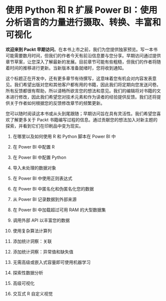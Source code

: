 # 使用 Python 和 R 扩展 Power BI：使用分析语言的力量进行摄取、转换、丰富和可视化

**欢迎来到 Packt 早期访问**。在本书上市之前，我们为您提供独家预览。写一本书可能需要数月时间，但我们的作者今天有前沿信息要与您分享。早期访问通过提供章节草案，让您深入了解最新的发展。目前章节可能有些粗糙，但我们的作者将随着时间的推移进行更新。当新版本准备就绪时，您将收到通知。

这个标题正在开发中，还有更多章节有待撰写，这意味着您有机会对内容发表意见。我们希望出版对您和其他客户都有用的书籍，因此我们将定期向您发送问卷。所有反馈都很有帮助，所以请畅所欲言您的想法和意见。我们的编辑将对书籍的文本进行修改，因此我们希望您对技术元素和作为读者的经验提供反馈。我们还将提供关于作者如何根据您的反馈修改章节的频繁更新。

您可以随时阅读这本书或从头到尾跟随；早期访问旨在具有灵活性。我们希望您喜欢了解更多关于 Packt 书籍编写过程的信息。通过贡献您的想法加入对新主题的探索，并看到它们在印刷品中变为现实。

1.  在哪里以及如何使用 R 和 Python 脚本在 Power BI 中

1.  在 Power BI 中配置 R

1.  在 Power BI 中配置 Python

1.  导入未处理的数据对象

1.  在 Power BI 中使用正则表达式

1.  在 Power BI 中匿名化和伪匿名化您的数据

1.  从 Power BI 记录数据到外部来源

1.  在 Power BI 中加载超过可用 RAM 的大型数据集

1.  调用外部 API 以丰富您的数据

1.  使用复杂算法计算列

1.  添加统计洞察：关联

1.  添加统计洞察：异常值和缺失值

1.  无需高级或嵌入式容量即可使用机器学习

1.  探索性数据分析

1.  高级可视化

1.  交互式 R 自定义视觉
